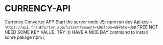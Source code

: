 # CURRENCY-API
Currency Converter APP
Start the server node JS: npm run dev 
Api key = `https://api.frankfurter.app/latest?amount=10&from=GBP&to=USD` FREE NOT NEED SOME KEY VALUE; TRY :))
HAVE A NICE DAY command to install some pakage npm i;


